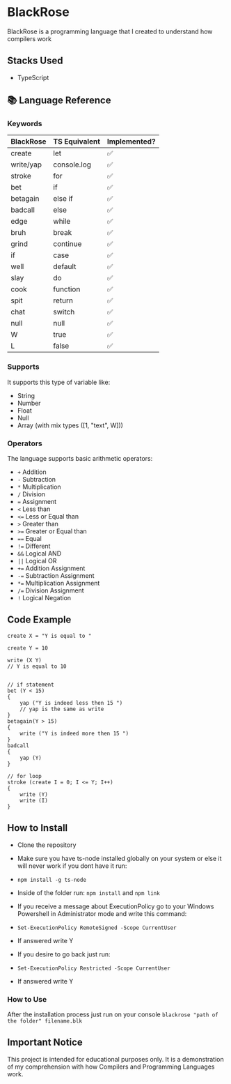 # BlackRose

BlackRose is a programming language that I created to understand how compilers work

## Stacks Used
- TypeScript


## 📚 Language Reference

### Keywords

|    BlackRose   | TS Equivalent | Implemented? |
| -------------- | ------------- | ------------ |
| create         | let           | ✅           |
| write/yap      | console.log   | ✅           |
| stroke         | for           | ✅           |
| bet            | if            | ✅           |
| betagain       | else if       | ✅           |
| badcall        | else          | ✅           |
| edge           | while         | ✅           |
| bruh           | break         | ✅           |
| grind          | continue      | ✅           |
| if             | case          | ✅           |
| well           | default       | ✅           |
| slay           | do            | ✅           |
| cook           | function      | ✅           |
| spit           | return        | ✅           |
| chat           | switch        | ✅           |
| null           | null          | ✅           |
| W              | true          | ✅           |
| L              | false         | ✅           |

### Supports

It supports this type of variable like:
- String
- Number
- Float
- Null
- Array (with mix types ([1, "text", W]))


### Operators

The language supports basic arithmetic operators:

- `+` Addition
- `-` Subtraction
- `*` Multiplication
- `/` Division
- `=` Assignment
- `<` Less than
- `<=` Less or Equal than
- `>` Greater than
- `>=` Greater or Equal than
- `==` Equal
- `!=` Different
- `&&` Logical AND
- `||` Logical OR
- `+=` Addition Assignment
- `-=` Subtraction Assignment
- `*=` Multiplication Assignment
- `/=` Division Assignment
- `!`  Logical Negation

## Code Example

```plaintext
create X = "Y is equal to "

create Y = 10

write (X Y)
// Y is equal to 10


// if statement
bet (Y < 15)
{
    yap ("Y is indeed less then 15 ")
    // yap is the same as write
}
betagain(Y > 15)
{
    write ("Y is indeed more then 15 ")
}
badcall
{
    yap (Y)
}

// for loop
stroke (create I = 0; I <= Y; I++)
{
    write (Y)
    write (I)
}
```

## How to Install
- Clone the repository 
- Make sure you have ts-node installed globally on your system or else it will never work if you dont have it run:
- `npm install -g ts-node`
- Inside of the folder run: `npm install` and `npm link`

- If you receive a message about ExecutionPolicy go to your Windows Powershell in Administrator mode and write this command:
- `Set-ExecutionPolicy RemoteSigned -Scope CurrentUser`
- If answered write Y 

- If you desire to go back just run:
- `Set-ExecutionPolicy Restricted -Scope CurrentUser`
- If answered write Y 

### How to Use

After the installation process just run on your console
`blackrose "path of the folder" filename.blk`

## Important Notice
This project is intended for educational purposes only. It is a demonstration of my comprehension with how Compilers and Programming Languages work.
